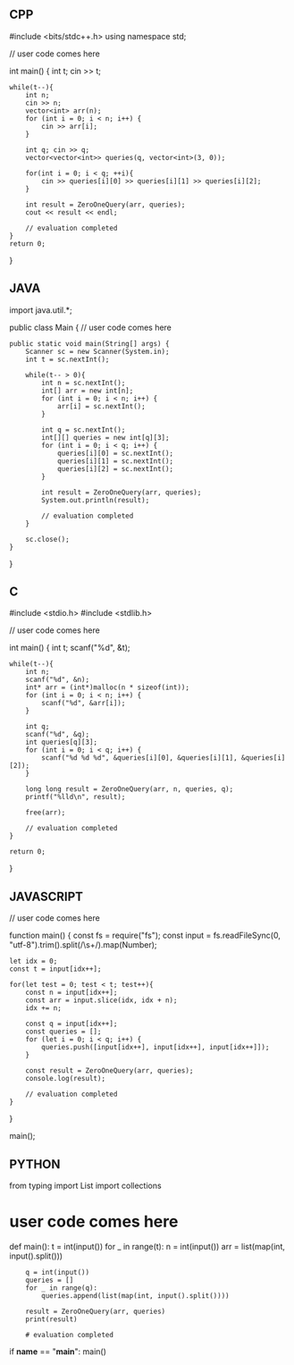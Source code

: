 ## CPP

#include <bits/stdc++.h>
using namespace std;

// user code comes here

int main() {
    int t; 
    cin >> t;

    while(t--){
        int n;
        cin >> n;
        vector<int> arr(n);
        for (int i = 0; i < n; i++) {
            cin >> arr[i];
        }

        int q; cin >> q;
        vector<vector<int>> queries(q, vector<int>(3, 0));

        for(int i = 0; i < q; ++i){
            cin >> queries[i][0] >> queries[i][1] >> queries[i][2];
        }

        int result = ZeroOneQuery(arr, queries);
        cout << result << endl;

        // evaluation completed
    }
    return 0;
}

## JAVA

import java.util.*;

public class Main {
    // user code comes here

    public static void main(String[] args) {
        Scanner sc = new Scanner(System.in);
        int t = sc.nextInt();

        while(t-- > 0){
            int n = sc.nextInt();
            int[] arr = new int[n];
            for (int i = 0; i < n; i++) {
                arr[i] = sc.nextInt();
            }

            int q = sc.nextInt();
            int[][] queries = new int[q][3];
            for (int i = 0; i < q; i++) {
                queries[i][0] = sc.nextInt();
                queries[i][1] = sc.nextInt();
                queries[i][2] = sc.nextInt();
            }

            int result = ZeroOneQuery(arr, queries);
            System.out.println(result);

            // evaluation completed
        }

        sc.close();
    }
}


## C
#include <stdio.h>
#include <stdlib.h>

// user code comes here

int main() {
    int t;
    scanf("%d", &t);

    while(t--){
        int n;
        scanf("%d", &n);
        int* arr = (int*)malloc(n * sizeof(int));
        for (int i = 0; i < n; i++) {
            scanf("%d", &arr[i]);
        }

        int q;
        scanf("%d", &q);
        int queries[q][3];
        for (int i = 0; i < q; i++) {
            scanf("%d %d %d", &queries[i][0], &queries[i][1], &queries[i][2]);
        }

        long long result = ZeroOneQuery(arr, n, queries, q);
        printf("%lld\n", result);

        free(arr);

        // evaluation completed
    }

    return 0;
}

## JAVASCRIPT

// user code comes here

function main() {
    const fs = require("fs");
    const input = fs.readFileSync(0, "utf-8").trim().split(/\s+/).map(Number);

    let idx = 0;
    const t = input[idx++];

    for(let test = 0; test < t; test++){
        const n = input[idx++];
        const arr = input.slice(idx, idx + n);
        idx += n;

        const q = input[idx++];
        const queries = [];
        for (let i = 0; i < q; i++) {
            queries.push([input[idx++], input[idx++], input[idx++]]);
        }

        const result = ZeroOneQuery(arr, queries);
        console.log(result);

        // evaluation completed
    }
}

main();


## PYTHON

from typing import List
import collections

# user code comes here

def main():
    t = int(input())
    for _ in range(t):
        n = int(input())
        arr = list(map(int, input().split()))

        q = int(input())
        queries = []
        for _ in range(q):
            queries.append(list(map(int, input().split())))

        result = ZeroOneQuery(arr, queries)
        print(result)

        # evaluation completed

if __name__ == "__main__":
    main()